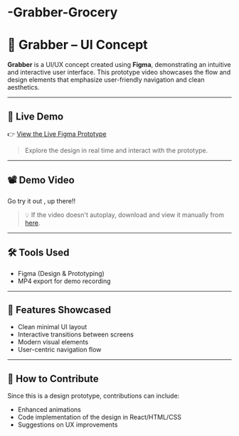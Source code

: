 # -Grabber-Grocery
# 🎯 Grabber – UI Concept

**Grabber** is a UI/UX concept created using **Figma**, demonstrating an intuitive and interactive user interface. This prototype video showcases the flow and design elements that emphasize user-friendly navigation and clean aesthetics.

---

## 🔗 Live Demo

👉 [View the Live Figma Prototype](http://bit.ly/3TTv8Tk)

> Explore the design in real time and interact with the prototype.

---

## 📽 Demo Video

Go try it out , up there!!

> 💡 If the video doesn't autoplay, download and view it manually from [here](demo/Grabber.mp4).

---

## 🛠 Tools Used

- Figma (Design & Prototyping)
- MP4 export for demo recording

---

## 📌 Features Showcased

- Clean minimal UI layout  
- Interactive transitions between screens  
- Modern visual elements  
- User-centric navigation flow

---

## 🚀 How to Contribute

Since this is a design prototype, contributions can include:
- Enhanced animations
- Code implementation of the design in React/HTML/CSS
- Suggestions on UX improvements

